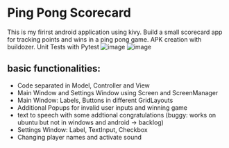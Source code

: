 # Ping Pong Scorecard

This is my firirst android application using kivy. 
Build a small scorecard app for tracking points and wins in a ping pong game.
APK creation with buildozer.
Unit Tests with Pytest
![image](https://github.com/matsch1/PingPongScorecard/assets/95409477/591d6da3-f8d0-4ee0-bf02-0f2c2329af40)
![image](https://github.com/matsch1/PingPongScorecard/assets/95409477/a89091d6-6a7a-47eb-ab82-4743e0d7c87a)


## basic functionalities:
- Code separated in Model, Controller and View
- Main Window and Settings Window using Screen and ScreenManager
- Main Window: Labels, Buttons in different GridLayouts
- Additional Popups for invalid user inputs and winning game
- text to speech with some addtional congratulations (buggy: works on ubuntu but not in windows and android -> backlog)
- Settings Window: Label, TextInput, Checkbox
- Changing player names and activate sound

